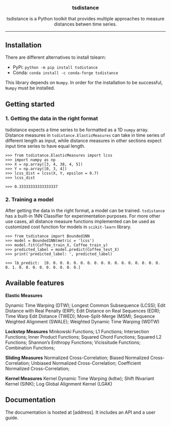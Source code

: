 <!-- Our title -->
<div align="center">
  <h3>tsdistance </h3>
</div>

<!-- Short description -->
<p align="center">
   tsdistance is a Python toolkit that provides multiple approaches to measure distances betwen time series. 
</p>


<!-- Draw horizontal rule -->
<hr>


## Installation
There are different alternatives to install tslearn:
* PyPi: `python -m pip install tsdistance`
* Conda: `conda install -c conda-forge tsdistance`


This library depends on `Numpy`. In order for the installation to be successful, `Numpy` must be installed. 

## Getting started

### 1. Getting the data in the right format
tsdistance expects a time series to be formatted as a 1D `numpy` array. Distance measures in `tsdistance.ElasticMeasures` can take in time series of different length as input, while distance measures in other sections expect input time series to have equal length. 

```python3
>>> from tsdistance.ElasticMeasures import lcss
>>> import numpy as np
>>> X = np.array([3, 4, 38, 4, 5])
>>> Y = np.array([0, 3, 4])
>>> lcss_dist = lcss(X, Y, epsilon = 0.7)
>>> lcss_dist

>>> 0.33333333333333337
```


### 2. Training a model

After getting the data in the right format, a model can be trained. `tsdistance` has a built-in 1NN Classifier for experimentation purposes. For more other use cases, all distance measure functions implemented can be used as customized cost function for models in `scikit-learn` library. 

```python3
>>> from tsdistance import Bounded1NN
>>> model = Bounded1NN(metric = 'lcss')
>>> model.fit(Coffee_train_X, Coffee_train_y)
>>> predicted_label = model.predict(Coffee_test_X)
>>> print('predicted_label: ', predicted_label)

>>> lb_predict:  [0. 0. 0. 0. 0. 0. 0. 0. 0. 0. 0. 0. 0. 0. 0. 0. 0. 0. 1. 0. 0. 0. 0. 0. 0. 0. 0. 0.]
```


## Available features

**Elastic Measures**

Dynamic Time Warping (DTW);
Longest Common Subsequence (LCSS);
Edit Distance with Real Penalty (ERP);
Edit Distance on Real Sequences (EDR);
Time Warp Edit Distance (TWED);
Move-Split-Merge (MSM);
Sequence Weighted Alignment (SWALE);
Weighted Dynamic Time Warping (WDTW)

**Lockstep Measures**
Minkowski Functions;
L1 Functions;
Intersection Functions;
Inner Product Functions;
Squared Chord Functions;
Squared L2 Functions;
Shannon’s Enthropy Functions;
Vicissitude Functions;
Combination Functions;

**Sliding Measures**
Normalized Cross-Correlation;
Biased Normalized Cross-Correlation;
Unbiased Normalized Cross-Correlation;
Coefficient Normalized Cross-Correlation;

**Kernel Measures**
Kernel Dynamic Time Warping (kdtw);
Shift INvariant Kernel (SINK);
Log Global Alignment Kernel (LGAK)

## Documentation

The documentation is hosted at [address]. It includes an API and a user guide.


